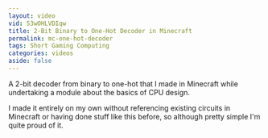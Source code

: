 ```yaml
---
layout: video
vid: 53wOHLVDIqw
title: 2-Bit Binary to One-Hot Decoder in Minecraft
permalink: mc-one-hot-decoder
tags: Short Gaming Computing
categories: videos
aside: false
---
```


A 2-bit decoder from binary to one-hot that I made in Minecraft while undertaking a module about the basics of CPU design.

<!--more-->

I made it entirely on my own without referencing existing circuits in Minecraft or having done stuff like this before, so although pretty simple I'm quite proud of it.

